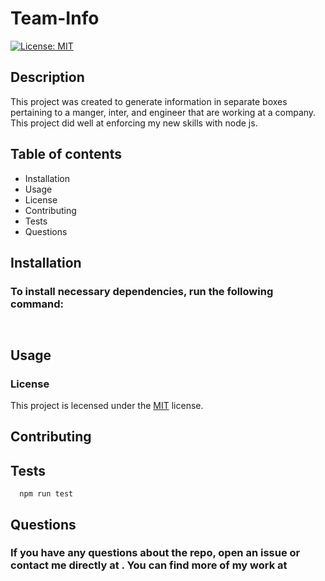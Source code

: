 # Team-Info  
  [![License: MIT](https://img.shields.io/badge/License-MIT-yellow.svg)](https://opensource.org/licenses/MIT)


## Description
This project was created to generate information in separate boxes pertaining to a manger, inter, and engineer that are working at a company. This project did well at enforcing my new skills with node js.

## Table of contents
  * Installation
  * Usage
  * License
  * Contributing
  * Tests
  * Questions


## Installation
### To install necessary dependencies, run the following command:
```
  
```

## Usage


### License
 This project is lecensed under the [MIT](https://opensource.org/licenses/MIT) license.

## Contributing


## Tests
```
  npm run test
```

## Questions
### If you have any questions about the repo, open an issue or contact me directly at . You can find more of my work at 

